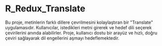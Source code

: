 
# R_Redux_Translate

Bu proje, metinlerin farklı dillere çevrilmesini kolaylaştıran bir "Translate" uygulamasıdır. 
Kullanıcılar, istedikleri metni girerek ve hedef dili seçerek çevirilerini anında alabilirler. 
Proje, kullanıcı dostu bir arayüz ve hızlı, doğru çeviri sağlayarak dil engellerini aşmayı hedeflemektedir.
